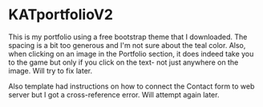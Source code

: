 # KATportfolioV2

This is my portfolio using a free bootstrap theme that I downloaded.  The spacing is a bit too generous and I'm not sure about the teal color.  Also, when clicking on an image in the Portfolio section, it does indeed take you to the game but only if you click on the text- not just anywhere on the image.  Will try to fix later.  

Also template had instructions on how to connect the Contact form to web server but I got a cross-reference error.  Will attempt again later.